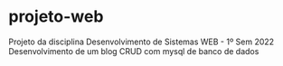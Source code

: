 # projeto-web
 Projeto da disciplina Desenvolvimento de Sistemas WEB - 1º Sem 2022 
 Desenvolvimento de um blog CRUD com mysql de banco de dados

 

